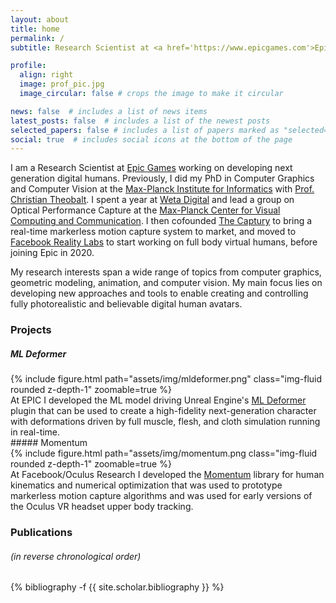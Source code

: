 ```yaml
---
layout: about
title: home
permalink: /
subtitle: Research Scientist at <a href='https://www.epicgames.com'>Epic Games</a>.

profile:
  align: right
  image: prof_pic.jpg
  image_circular: false # crops the image to make it circular

news: false  # includes a list of news items
latest_posts: false  # includes a list of the newest posts
selected_papers: false # includes a list of papers marked as "selected={true}"
social: true  # includes social icons at the bottom of the page
---
```


I am a Research Scientist at [Epic Games](https://www.epicgames.com) working on developing next generation digital humans.
Previously, I did my PhD in Computer Graphics and Computer Vision at the [Max-Planck Institute for Informatics](https://www.mpi-inf.mpg.de/departments/computer-graphics) with [Prof. Christian Theobalt](https://people.mpi-inf.mpg.de/~theobalt/). I spent a year at [Weta Digital](https://www.wetafx.co.nz/) and lead a group on Optical Performance Capture at the [Max-Planck Center for Visual Computing and Communication](https://www.mpc-vcc.org/). I then cofounded [The Captury](https://www.thecaptury.com/) to bring a real-time markerless motion capture system to market, and moved to [Facebook Reality Labs](https://www.facebook.com/careers/life/facebook-reality-labs-turning-ideas-into-realities) to start working on full body virtual humans, before joining Epic in 2020.

My research interests span a wide range of topics from computer graphics, geometric modeling, animation, and computer vision. My main focus lies on developing new approaches and tools to enable creating and controlling fully photorealistic and believable digital human avatars.

### Projects
##### ML Deformer
<div class="row mt-3">
    <div class="col-sm mt-3 mt-md-0">
        {% include figure.html path="assets/img/mldeformer.png" class="img-fluid rounded z-depth-1" zoomable=true %}
    </div>
    <div class="col-sm mt-3 mt-md-0">
        At EPIC I developed the ML model driving Unreal Engine's <a href="https://www.unrealengine.com/marketplace/en-US/product/ml-deformer-sample">ML Deformer</A> plugin that can be used to create a high-fidelity next-generation character with deformations driven by full muscle, flesh, and cloth simulation running in real-time. 
    </div>
</div>
##### Momentum
<div class="row mt-3">
    <div class="col-sm mt-3 mt-md-0">
        {% include figure.html path="assets/img/momentum.png class="img-fluid rounded z-depth-1" zoomable=true %}
    </div>
    <div class="col-sm mt-3 mt-md-0">
        At Facebook/Oculus Research I developed the <a href="https://facebookincubator.github.io/momentum/">Momentum</A> library for human kinematics and numerical optimization that was used to prototype markerless motion capture algorithms and was used for early versions of the Oculus VR headset upper body tracking.
    </div>
</div>

### Publications
###### (in reverse chronological order)

<div class="publications">

{% bibliography -f {{ site.scholar.bibliography }} %}

</div>
